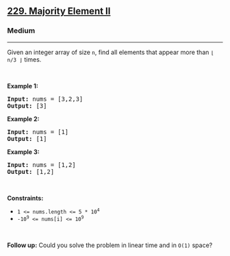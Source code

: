 <h2><a href="https://leetcode.com/problems/majority-element-ii/">229. Majority Element II</a></h2><h3>Medium</h3><hr><div><p>Given an integer array of size <code data-copier-init="true">n</code>, find all elements that appear more than <code data-copier-init="true">⌊ n/3 ⌋</code> times.</p>

<p>&nbsp;</p>
<p><strong class="example">Example 1:</strong></p>

<pre data-copier-init="true"><strong>Input:</strong> nums = [3,2,3]
<strong>Output:</strong> [3]
</pre>

<p><strong class="example">Example 2:</strong></p>

<pre data-copier-init="true"><strong>Input:</strong> nums = [1]
<strong>Output:</strong> [1]
</pre>

<p><strong class="example">Example 3:</strong></p>

<pre data-copier-init="true"><strong>Input:</strong> nums = [1,2]
<strong>Output:</strong> [1,2]
</pre>

<p>&nbsp;</p>
<p><strong>Constraints:</strong></p>

<ul>
	<li><code data-copier-init="true">1 &lt;= nums.length &lt;= 5 * 10<sup>4</sup></code></li>
	<li><code data-copier-init="true">-10<sup>9</sup> &lt;= nums[i] &lt;= 10<sup>9</sup></code></li>
</ul>

<p>&nbsp;</p>
<p><strong>Follow up:</strong> Could you solve the problem in linear time and in <code data-copier-init="true">O(1)</code> space?</p>
</div>